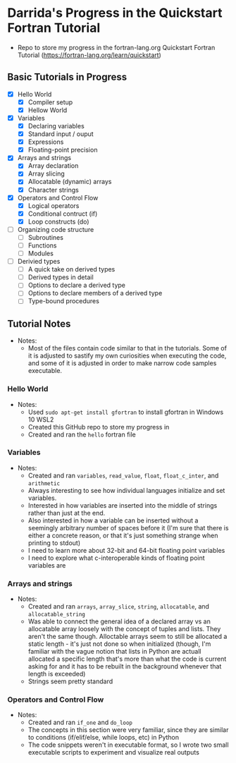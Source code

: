 # Darrida's Progress in the Quickstart Fortran Tutorial
- Repo to store my progress in the fortran-lang.org Quickstart Fortran Tutorial (https://fortran-lang.org/learn/quickstart)

## Basic Tutorials in Progress

- [x] Hello World
    - [x] Compiler setup
    - [x] Hellow World
- [x] Variables
    - [x] Declaring variables
    - [x] Standard input / ouput
    - [x] Expressions
    - [x] Floating-point precision
- [x] Arrays and strings
    - [x] Array declaration
    - [x] Array slicing
    - [x] Allocatable (dynamic) arrays
    - [x] Character strings
- [x] Operators and Control Flow
    - [x] Logical operators
    - [x] Conditional contruct (if)
    - [x] Loop constructs (do)
- [ ] Organizing code structure
    - [ ] Subroutines
    - [ ] Functions
    - [ ] Modules
- [ ] Derivied types
    - [ ] A quick take on derived types
    - [ ] Derived types in detail
    - [ ] Options to declare a derived type
    - [ ] Options to declare members of a derived type
    - [ ] Type-bound procedures

## Tutorial Notes

- Notes:
    - Most of the files contain code similar to that in the tutorials. Some of it is adjusted to sastify my own curiosities when executing the code, and some of it is adjusted in order to make narrow code samples executable.

### Hello World

- Notes:
    - Used ```sudo apt-get install gfortran``` to install gfortran in Windows 10 WSL2
    - Created this GitHub repo to store my progress in
    - Created and ran the ```hello``` fortran file

### Variables

- Notes:
    - Created and ran ```variables```, ```read_value```, ```float```, ```float_c_inter```, and ```arithmetic```
    - Always interesting to see how individual languages initialize and set variables.
    - Interested in how variables are inserted into the middle of strings rather than just at the end.
    - Also interested in how a variable can be inserted without a seemingly arbitrary number of spaces before it (I'm sure that there is either a concrete reason, or that it's just something strange when printing to stdout)
    - I need to learn more about 32-bit and 64-bit floating point variables
    - I need to explore what c-interoperable kinds of floating point variables are

### Arrays and strings

- Notes:
    - Created and ran ```arrays```, ```array_slice```, ```string```, ```allocatable```, and ```allocatable_string```
    - Was able to connect the general idea of a declared array vs an allocatable array loosely with the concept of tuples and lists. They aren't the same though. Alloctable arrays seem to still be allocated a static length - it's just not done so when initialized (though, I'm familiar with the vague notion that lists in Python are actuall allocated a specific length that's more than what the code is current asking for and it has to be rebuilt in the background whenever that length is exceeded)
    - Strings seem pretty standard

### Operators and Control Flow

- Notes:
    - Created and ran ```if_one``` and ```do_loop```
    - The concepts in this section were very familiar, since they are similar to conditions (if/elif/else, while loops, etc) in Python
    - The code snippets weren't in executable format, so I wrote two small executable scripts to experiment and visualize real outputs